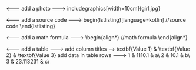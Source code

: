 <--- add a photo --->
includegraphics[width=10cm]{girl.jpg}


 <--- add a source code --->
begin{lstlisting}[language=kotlin] 
 //source code
\end{lstlisting}


<--- add a math formula --->
\begin{align*}
  //math formula
\end{align*}


<--- add a table --->
add column titles --> textbf{Value 1} & \textbf{Value 2} & \textbf{Value 3}
add data in table rows --->
1 & 1110.1 & a\\
2 & 10.1 & b\\
3 & 23.113231 & c\\

